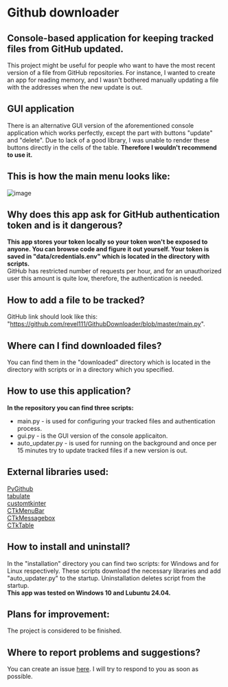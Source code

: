 # Github downloader

## Console-based application for keeping tracked files from GitHub updated.

This project might be useful for people who want to have the most recent version of a file from GitHub repositories.
For instance, I wanted to create an app for reading memory,
and I wasn't bothered manually updating a file with the addresses when the new update is out.

## GUI application
There is an alternative GUI version of the aforementioned console application which works perfectly, except the part with buttons "update" and "delete".
Due to lack of a good library, I was unable to render these buttons directly in the cells of the table. **Therefore I wouldn't recommend to use it.**

## This is how the main menu looks like:
![image](https://github.com/user-attachments/assets/530fe2a8-8c47-48e7-850f-91916db1e96c)

## Why does this app ask for GitHub authentication token and is it dangerous?
**This app stores your token locally so your token won't be exposed to anyone.
You can browse code and figure it out yourself.
Your token is saved in "data/credentials.env" which is located in the directory with scripts.**\
GitHub has restricted number of requests per hour, and for an unauthorized user this amount is quite low,
therefore, the authentication is needed.

## How to add a file to be tracked?
GitHub link should look like this: "https://github.com/revel111/GithubDownloader/blob/master/main.py".

## Where can I find downloaded files?
You can find them in the "downloaded" directory which is located in the directory with scripts or in a directory which you specified.

## How to use this application?
**In the repository you can find three scripts:**
  - main.py - is used for configuring your tracked files and authentication process.
  - gui.py - is the GUI version of the console applicaiton.
  - auto_updater.py - is used for running on the background and once per 15 minutes try to update tracked files if a new version is out.

## External libraries used:
[PyGithub](https://pypi.org/project/PyGithub)\
[tabulate](https://pypi.org/project/tabulate)\
[customtkinter](https://pypi.org/project/customtkinter/)\
[CTkMenuBar](https://pypi.org/project/CTkMenuBar/)\
[CTkMessagebox](https://pypi.org/project/CTkMessagebox/)\
[CTkTable](https://pypi.org/project/CTkTable/)

## How to install and uninstall?
In the "installation" directory you can find two scripts: for Windows and for Linux respectively.
These scripts download the necessary libraries and add "auto_updater.py" to the startup.
Uninstallation deletes script from the startup.\
**This app was tested on Windows 10 and Lubuntu 24.04.**

## Plans for improvement:
The project is considered to be finished.
    
## Where to report problems and suggestions?
You can create an issue [here](https://github.com/revel111/GithubDownloader/issues).
I will try to respond to you as soon as possible.
